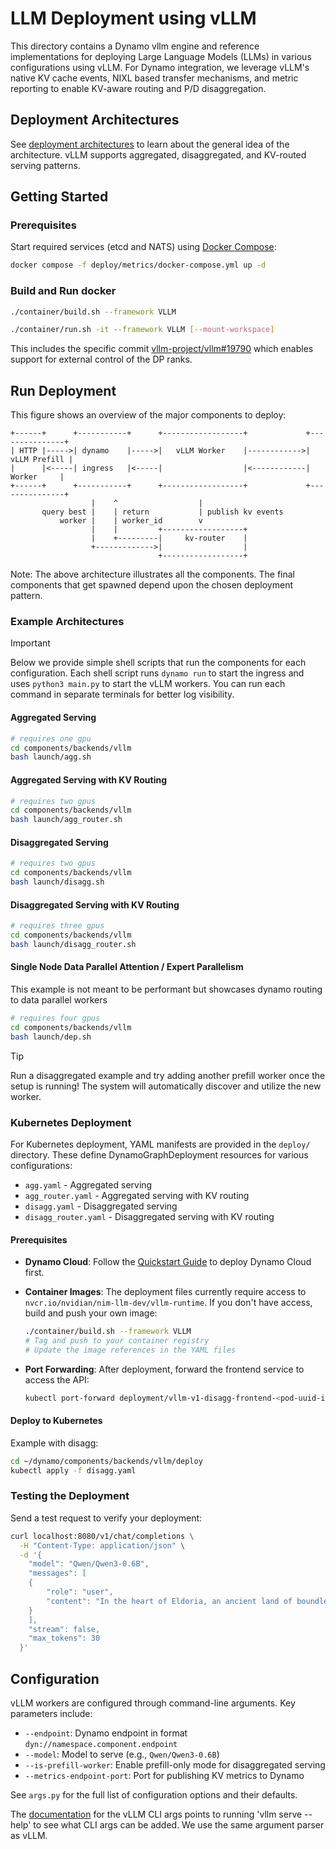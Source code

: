 <!--
SPDX-FileCopyrightText: Copyright (c) 2025 NVIDIA CORPORATION & AFFILIATES. All rights reserved.
SPDX-License-Identifier: Apache-2.0
-->

# LLM Deployment using vLLM

This directory contains a Dynamo vllm engine and reference implementations for deploying Large Language Models (LLMs) in various configurations using vLLM. For Dynamo integration, we leverage vLLM's native KV cache events, NIXL based transfer mechanisms, and metric reporting to enable KV-aware routing and P/D disaggregation.

## Deployment Architectures

See [deployment architectures](../llm/README.md#deployment-architectures) to learn about the general idea of the architecture. vLLM supports aggregated, disaggregated, and KV-routed serving patterns.

## Getting Started

### Prerequisites

Start required services (etcd and NATS) using [Docker Compose](../../deploy/metrics/docker-compose.yml):

```bash
docker compose -f deploy/metrics/docker-compose.yml up -d
```

### Build and Run docker

```bash
./container/build.sh --framework VLLM
```

```bash
./container/run.sh -it --framework VLLM [--mount-workspace]
```

This includes the specific commit [vllm-project/vllm#19790](https://github.com/vllm-project/vllm/pull/19790) which enables support for external control of the DP ranks.

## Run Deployment

This figure shows an overview of the major components to deploy:

```
+------+      +-----------+      +------------------+             +---------------+
| HTTP |----->| dynamo    |----->|   vLLM Worker    |------------>|  vLLM Prefill |
|      |<-----| ingress   |<-----|                  |<------------|    Worker     |
+------+      +-----------+      +------------------+             +---------------+
                  |    ^                  |
       query best |    | return           | publish kv events
           worker |    | worker_id        v
                  |    |         +------------------+
                  |    +---------|     kv-router    |
                  +------------->|                  |
                                 +------------------+
```

Note: The above architecture illustrates all the components. The final components that get spawned depend upon the chosen deployment pattern.

### Example Architectures

> [!IMPORTANT]
> Below we provide simple shell scripts that run the components for each configuration. Each shell script runs `dynamo run` to start the ingress and uses `python3 main.py` to start the vLLM workers. You can run each command in separate terminals for better log visibility.

#### Aggregated Serving

```bash
# requires one gpu
cd components/backends/vllm
bash launch/agg.sh
```

#### Aggregated Serving with KV Routing

```bash
# requires two gpus
cd components/backends/vllm
bash launch/agg_router.sh
```

#### Disaggregated Serving

```bash
# requires two gpus
cd components/backends/vllm
bash launch/disagg.sh
```

#### Disaggregated Serving with KV Routing

```bash
# requires three gpus
cd components/backends/vllm
bash launch/disagg_router.sh
```

#### Single Node Data Parallel Attention / Expert Parallelism

This example is not meant to be performant but showcases dynamo routing to data parallel workers

```bash
# requires four gpus
cd components/backends/vllm
bash launch/dep.sh
```


> [!TIP]
> Run a disaggregated example and try adding another prefill worker once the setup is running! The system will automatically discover and utilize the new worker.

### Kubernetes Deployment

For Kubernetes deployment, YAML manifests are provided in the `deploy/` directory. These define DynamoGraphDeployment resources for various configurations:

- `agg.yaml` - Aggregated serving
- `agg_router.yaml` - Aggregated serving with KV routing
- `disagg.yaml` - Disaggregated serving
- `disagg_router.yaml` - Disaggregated serving with KV routing

#### Prerequisites

- **Dynamo Cloud**: Follow the [Quickstart Guide](../../../docs/guides/dynamo_deploy/quickstart.md) to deploy Dynamo Cloud first.

- **Container Images**: The deployment files currently require access to `nvcr.io/nvidian/nim-llm-dev/vllm-runtime`. If you don't have access, build and push your own image:
  ```bash
  ./container/build.sh --framework VLLM
  # Tag and push to your container registry
  # Update the image references in the YAML files
  ```

- **Port Forwarding**: After deployment, forward the frontend service to access the API:
  ```bash
  kubectl port-forward deployment/vllm-v1-disagg-frontend-<pod-uuid-info> 8080:8000
  ```

#### Deploy to Kubernetes

Example with disagg:

```bash
cd ~/dynamo/components/backends/vllm/deploy
kubectl apply -f disagg.yaml
```

### Testing the Deployment

Send a test request to verify your deployment:

```bash
curl localhost:8080/v1/chat/completions \
  -H "Content-Type: application/json" \
  -d '{
    "model": "Qwen/Qwen3-0.6B",
    "messages": [
    {
        "role": "user",
        "content": "In the heart of Eldoria, an ancient land of boundless magic and mysterious creatures, lies the long-forgotten city of Aeloria. Once a beacon of knowledge and power, Aeloria was buried beneath the shifting sands of time, lost to the world for centuries. You are an intrepid explorer, known for your unparalleled curiosity and courage, who has stumbled upon an ancient map hinting at ests that Aeloria holds a secret so profound that it has the potential to reshape the very fabric of reality. Your journey will take you through treacherous deserts, enchanted forests, and across perilous mountain ranges. Your Task: Character Background: Develop a detailed background for your character. Describe their motivations for seeking out Aeloria, their skills and weaknesses, and any personal connections to the ancient city or its legends. Are they driven by a quest for knowledge, a search for lost familt clue is hidden."
    }
    ],
    "stream": false,
    "max_tokens": 30
  }'
```

## Configuration

vLLM workers are configured through command-line arguments. Key parameters include:

- `--endpoint`: Dynamo endpoint in format `dyn://namespace.component.endpoint`
- `--model`: Model to serve (e.g., `Qwen/Qwen3-0.6B`)
- `--is-prefill-worker`: Enable prefill-only mode for disaggregated serving
- `--metrics-endpoint-port`: Port for publishing KV metrics to Dynamo

See `args.py` for the full list of configuration options and their defaults.

The [documentation](https://docs.vllm.ai/en/v0.9.2/configuration/serve_args.html?h=serve+arg) for the vLLM CLI args points to running 'vllm serve --help' to see what CLI args can be added. We use the same argument parser as vLLM.

